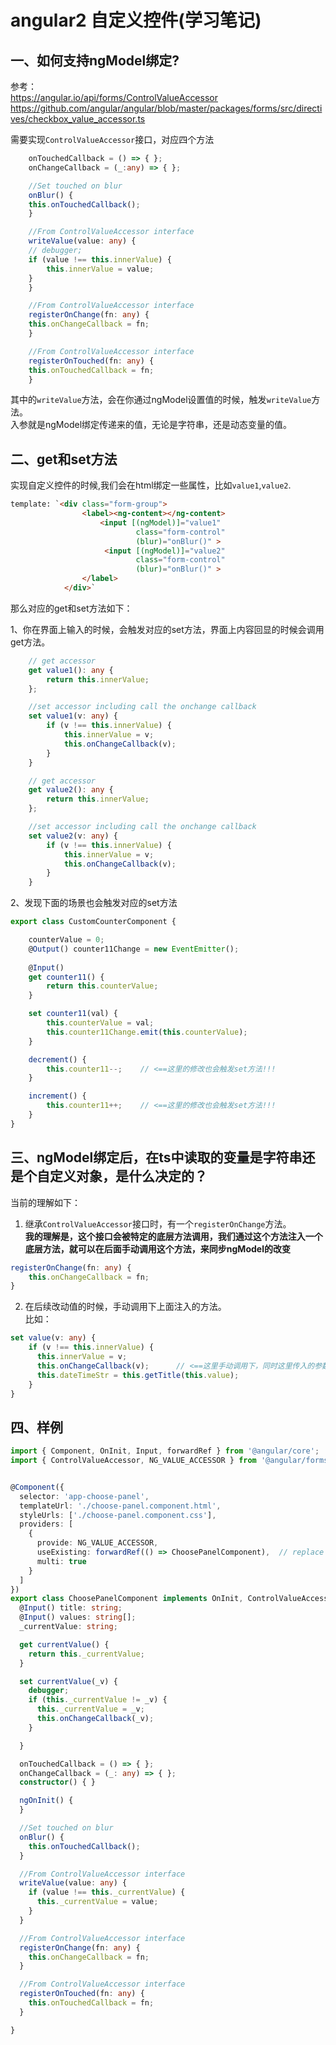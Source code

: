 angular2 自定义控件(学习笔记)
==

## 一、如何支持ngModel绑定?

参考：   
https://angular.io/api/forms/ControlValueAccessor
https://github.com/angular/angular/blob/master/packages/forms/src/directives/checkbox_value_accessor.ts

需要实现`ControlValueAccessor`接口，对应四个方法
```ts
	onTouchedCallback = () => { };
	onChangeCallback = (_:any) => { };

	//Set touched on blur
	onBlur() {
	this.onTouchedCallback();
	}

	//From ControlValueAccessor interface
	writeValue(value: any) {
	// debugger;
	if (value !== this.innerValue) {
	    this.innerValue = value;
	}
	}

	//From ControlValueAccessor interface
	registerOnChange(fn: any) {
	this.onChangeCallback = fn;
	}

	//From ControlValueAccessor interface
	registerOnTouched(fn: any) {
	this.onTouchedCallback = fn;
	}
```
其中的`writeValue`方法，会在你通过ngModel设置值的时候，触发`writeValue`方法。  
入参就是ngModel绑定传递来的值，无论是字符串，还是动态变量的值。

## 二、get和set方法
实现自定义控件的时候,我们会在html绑定一些属性，比如`value1`,`value2`.
```html
template: `<div class="form-group">
				<label><ng-content></ng-content>
					<input [(ngModel)]="value1"  
							class="form-control" 
							(blur)="onBlur()" >
					 <input [(ngModel)]="value2"  
							class="form-control" 
							(blur)="onBlur()" >
				</label>
			</div>`
```

那么对应的get和set方法如下：  

1、你在界面上输入的时候，会触发对应的set方法，界面上内容回显的时候会调用get方法。

```ts
    // get accessor
    get value1(): any {
        return this.innerValue;
    };

    //set accessor including call the onchange callback
    set value1(v: any) {
        if (v !== this.innerValue) {
            this.innerValue = v;
            this.onChangeCallback(v);
        }
    }

    // get accessor
    get value2(): any {
        return this.innerValue;
    };

    //set accessor including call the onchange callback
    set value2(v: any) {
        if (v !== this.innerValue) {
            this.innerValue = v;
            this.onChangeCallback(v);
        }
    }
```

2、发现下面的场景也会触发对应的set方法
```ts
export class CustomCounterComponent {

    counterValue = 0;
    @Output() counter11Change = new EventEmitter();
  
    @Input()
    get counter11() { 
        return this.counterValue;
    }

    set counter11(val) {
        this.counterValue = val;
        this.counter11Change.emit(this.counterValue);
    }

    decrement() {
        this.counter11--;    // <==这里的修改也会触发set方法!!!
    }

    increment() {
        this.counter11++;    // <==这里的修改也会触发set方法!!!
    }
}
```

## 三、ngModel绑定后，在ts中读取的变量是字符串还是个自定义对象，是什么决定的？

当前的理解如下：
1. 继承`ControlValueAccessor`接口时，有一个`registerOnChange`方法。  
**我的理解是，这个接口会被特定的底层方法调用，我们通过这个方法注入一个底层方法，就可以在后面手动调用这个方法，来同步ngModel的改变**
```ts
registerOnChange(fn: any) {
	this.onChangeCallback = fn;
}
```

2. 在后续改动值的时候，手动调用下上面注入的方法。  
比如：
```ts
set value(v: any) {
    if (v !== this.innerValue) {
      this.innerValue = v;
      this.onChangeCallback(v);      // <==这里手动调用下，同时这里传入的参数也决定了ngModel的值
      this.dateTimeStr = this.getTitle(this.value);
    }
}
```

## 四、样例

```ts
import { Component, OnInit, Input, forwardRef } from '@angular/core';
import { ControlValueAccessor, NG_VALUE_ACCESSOR } from '@angular/forms';


@Component({
  selector: 'app-choose-panel',
  templateUrl: './choose-panel.component.html',
  styleUrls: ['./choose-panel.component.css'],
  providers: [
    {
      provide: NG_VALUE_ACCESSOR,
      useExisting: forwardRef(() => ChoosePanelComponent),  // replace name as appropriate
      multi: true
    }
  ]
})
export class ChoosePanelComponent implements OnInit, ControlValueAccessor {
  @Input() title: string;
  @Input() values: string[];
  _currentValue: string;

  get currentValue() {
    return this._currentValue;
  }

  set currentValue(_v) {
    debugger;
    if (this._currentValue != _v) {
      this._currentValue = _v;
      this.onChangeCallback(_v);
    }

  }

  onTouchedCallback = () => { };
  onChangeCallback = (_: any) => { };
  constructor() { }

  ngOnInit() {
  }

  //Set touched on blur
  onBlur() {
    this.onTouchedCallback();
  }

  //From ControlValueAccessor interface
  writeValue(value: any) {
    if (value !== this._currentValue) {
      this._currentValue = value;
    }
  }

  //From ControlValueAccessor interface
  registerOnChange(fn: any) {
    this.onChangeCallback = fn;
  }

  //From ControlValueAccessor interface
  registerOnTouched(fn: any) {
    this.onTouchedCallback = fn;
  }

}
```






